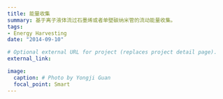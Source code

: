 ```yaml
---
title: 能量收集
summary: 基于离子液体流过石墨烯或者单壁碳纳米管的流动能量收集。
tags:
- Energy Harvesting
date: "2014-09-10"

# Optional external URL for project (replaces project detail page).
external_link: 

image:
  caption: # Photo by Yongji Guan
  focal_point: Smart
---
```

